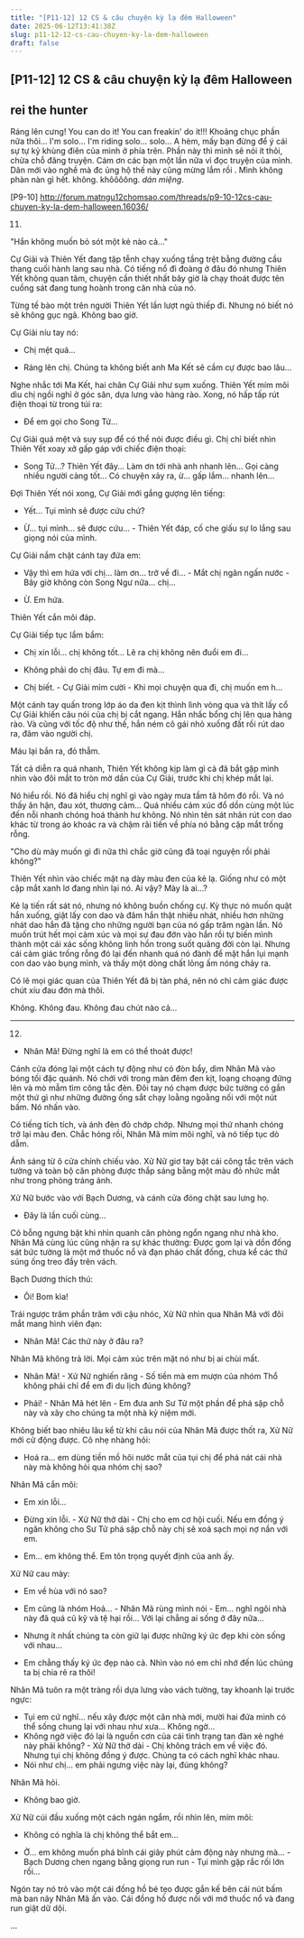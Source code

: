 ```yaml
---
title: "[P11-12] 12 CS & câu chuyện kỳ lạ đêm Halloween"
date: 2025-06-12T13:41:38Z
slug: p11-12-12-cs-cau-chuyen-ky-la-dem-halloween
draft: false
---
```


## [P11-12] 12 CS & câu chuyện kỳ lạ đêm Halloween

## rei the hunter

Ráng lên cưng! You can do it! You can freakin' do it!!! Khoảng chục phần nữa thôi... I'm solo... I'm riding solo... solo...
A hèm, mấy bạn đừng để ý cái sự tự kỷ khùng điên của mình ở phía trên. Phần này thì mình sẽ nói ít thôi, chừa chỗ đăng truyện. Cám ơn các bạn một lần nữa vì đọc truyện của mình. Dân mới vào nghề mà đc ủng hộ thế này cũng mừng lắm rồi  . Mình không phàn nàn gì hết. không. khôôôông. *dán miệng*.
 
[P9-10] http://forum.matngu12chomsao.com/threads/p9-10-12cs-cau-chuyen-ky-la-dem-halloween.16036/
 
11.

"Hắn không muốn bỏ sót một kẻ nào cả..."

Cự Giải và Thiên Yết đang tập tễnh chạy xuống tầng trệt bằng đường cầu thang cuối hành lang sau nhà. Có tiếng nổ đì đoàng ở đâu đó nhưng Thiên Yết không quan tâm, chuyện cần thiết nhất bây giờ là chạy thoát được tên cuồng sát đang tung hoành trong căn nhà của nó.

Từng tế bào một trên người Thiên Yết lần lượt ngủ thiếp đi. Nhưng nó biết nó sẽ không gục ngã. Không bao giờ.

Cự Giải níu tay nó:

- Chị mệt quá...

- Ráng lên chị. Chúng ta không biết anh Ma Kết sẽ cầm cự được bao lâu...

Nghe nhắc tới Ma Kết, hai chân Cự Giải như sụm xuống. Thiên Yết mím môi dìu chị ngồi nghỉ ở góc sân, dựa lưng vào hàng rào. Xong, nó hấp tấp rút điện thoại từ trong túi ra:

- Để em gọi cho Song Tử...

Cự Giải quá mệt và suy sụp để có thể nói được điều gì. Chị chỉ biết nhìn Thiên Yết xoay xở gấp gáp với chiếc điện thoại:

- Song Tử...? Thiên Yết đây... Làm ơn tới nhà anh nhanh lên... Gọi càng nhiều người càng tốt... Có chuyện xảy ra, ừ... gấp lắm... nhanh lên...

Đợi Thiên Yết nói xong, Cự Giải mới gắng gượng lên tiếng:

- Yết... Tụi mình sẽ được cứu chứ?

- Ừ... tụi mình... sẽ được cứu... - Thiên Yết đáp, cố che giấu sự lo lắng sau giọng nói của mình.

Cự Giải nắm chặt cánh tay đứa em:

- Vậy thì em hứa với chị... làm ơn... trở về đi... - Mắt chị ngân ngấn nước - Bây giờ không còn Song Ngư nữa... chị...

- Ừ. Em hứa.

Thiên Yết cắn môi đáp.

Cự Giải tiếp tục lẩm bẩm:

- Chị xin lỗi... chị không tốt... Lẽ ra chị không nên đuổi em đi...

- Không phải do chị đâu. Tự em đi mà...

- Chị biết. - Cự Giải mỉm cười - Khi mọi chuyện qua đi, chị muốn em h...

Một cánh tay quấn trong lớp áo da đen kịt thình lình vòng qua và thít lấy cổ Cự Giải khiến câu nói của chị bị cắt ngang. Hắn nhấc bổng chị lên qua hàng rào. Và cũng với tốc độ như thế, hắn ném cô gái nhỏ xuống đất rồi rút dao ra, đâm vào người chị.

Máu lại bắn ra, đỏ thẫm.

Tất cả diễn ra quá nhanh, Thiên Yết không kịp làm gì cả đã bắt gặp mình nhìn vào đôi mắt to tròn mờ dần của Cự Giải, trước khi chị khép mắt lại.

Nó hiểu rồi. Nó đã hiểu chị nghĩ gì vào ngày mưa tầm tã hôm đó rồi. Và nó thấy ân hận, đau xót, thương cảm... Quá nhiều cảm xúc đổ dồn cùng một lúc đến nỗi nhanh chóng hoá thành hư không. Nó nhìn tên sát nhân rút con dao khác từ trong áo khoác ra và chậm rãi tiến về phía nó bằng cặp mắt trống rỗng.

"Cho dù mày muốn gì đi nữa thì chắc giờ cũng đã toại nguyện rồi phải không?"

Thiên Yết nhìn vào chiếc mặt nạ dày màu đen của kẻ lạ. Giống như có một cặp mắt xanh lơ đang nhìn lại nó. Ai vậy? Mày là ai...?

Kẻ lạ tiến rất sát nó, nhưng nó không buồn chống cự. Kỳ thực nó muốn quật hắn xuống, giật lấy con dao và đâm hắn thật nhiều nhát, nhiều hơn những nhát dao hắn đã tặng cho những người bạn của nó gấp trăm ngàn lần. Nó muốn trút hết mọi cảm xúc và mọi sự đau đớn vào hắn rồi tự biến mình thành một cái xác sống không linh hồn trong suốt quãng đời còn lại. Nhưng cái cảm giác trống rỗng đó lại đến nhanh quá nó đành để mặt hắn lụi mạnh con dao vào bụng mình, và thấy một dòng chất lỏng ấm nóng chảy ra.

Có lẽ mọi giác quan của Thiên Yết đã bị tàn phá, nên nó chỉ cảm giác được chút xíu đau đớn mà thôi.

Không. Không đau. Không đau chút nào cả...

----------------------------

12.

- Nhân Mã! Đừng nghĩ là em có thể thoát được!

Cánh cửa đóng lại một cách tự động như có đòn bẩy, dìm Nhân Mã vào bóng tối đặc quánh. Nó chới với trong màn đêm đen kịt, loạng choạng đứng lên và mò mẫm tìm công tắc đèn. Đôi tay nó chạm được bức tường có gắn một thứ gì như những đường ống sắt chạy loằng ngoằng nối với một nút bấm. Nó nhấn vào.

Có tiếng tích tích, và ánh đèn đỏ chớp chớp. Nhưng mọi thứ nhanh chóng trở lại màu đen. Chắc hỏng rồi, Nhân Mã mím môi nghĩ, và nó tiếp tục dò dẫm.

Ánh sáng từ ô cửa chính chiếu vào. Xử Nữ giơ tay bật cái công tắc trên vách tường và toàn bộ căn phòng được thắp sáng bằng một màu đỏ nhức mắt như trong phòng tráng ảnh.

Xử Nữ bước vào với Bạch Dương, và cánh cửa đóng chặt sau lưng họ.

- Đây là lần cuối cùng...

Cô bỗng ngưng bặt khi nhìn quanh căn phòng ngổn ngang như nhà kho. Nhân Mã cùng lúc cũng nhận ra sự khác thường: Được gom lại và dồn đống sát bức tường là một mớ thuốc nổ và đạn pháo chất đống, chưa kể các thứ súng ống treo đầy trên vách.

Bạch Dương thích thú:

- Ôi! Bom kìa!

Trái ngược trăm phần trăm với cậu nhóc, Xử Nữ nhìn qua Nhân Mã với đôi mắt mang hình viên đạn:

- Nhân Mã! Các thứ này ở đâu ra?

Nhân Mã không trả lời. Mọi cảm xúc trên mặt nó như bị ai chùi mất.

- Nhân Mã! - Xử Nữ nghiến răng - Số tiền mà em mượn của nhóm Thổ không phải chỉ để em đi du lịch đúng không?

- Phải! - Nhân Mã hét lên - Em đưa anh Sư Tử một phần để phá sập chỗ này và xây cho chúng ta một nhà kỷ niệm mới.

Không biết bao nhiêu lâu kể từ khi câu nói của Nhân Mã được thốt ra, Xử Nữ mới cử động được. Cô nhẹ nhàng hỏi:

- Hoá ra... em dùng tiền mồ hôi nước mắt của tụi chị để phá nát cái nhà này mà không hỏi qua nhóm chị sao?

Nhân Mã cắn môi:

- Em xin lỗi...

- Đừng xin lỗi. - Xử Nữ thở dài - Chị cho em cơ hội cuối. Nếu em đồng ý ngăn không cho Sư Tử phá sập chỗ này chị sẽ xoá sạch mọi nợ nần với em.

- Em... em không thể. Em tôn trọng quyết định của anh ấy.

Xử Nữ cau mày:

- Em về hùa với nó sao?

- Em cũng là nhóm Hoả... - Nhân Mã rùng mình nói - Em... nghĩ ngôi nhà này đã quá cũ kỹ và tệ hại rồi... Với lại chẳng ai sống ở đây nữa...

- Nhưng ít nhất chúng ta còn giữ lại được những ký ức đẹp khi còn sống với nhau...

- Em chẳng thấy ký ức đẹp nào cả. Nhìn vào nó em chỉ nhớ đến lúc chúng ta bị chia rẽ ra thôi!

Nhân Mã tuôn ra một tràng rồi dựa lưng vào vách tường, tay khoanh lại trước ngực:

- Tụi em cứ nghĩ... nếu xây được một căn nhà mới, mười hai đứa mình có thể sống chung lại với nhau như xưa... Không ngờ...
- Không ngờ việc đó lại là nguồn cơn của cái tình trạng tan đàn xẻ nghé này phải không? - Xử Nữ thở dài - Chị không trách em về việc đó. Nhưng tụi chị không đồng ý được. Chúng ta có cách nghĩ khác nhau.
- Nói như chị... em phải ngưng việc này lại, đúng không?

Nhân Mã hỏi.

- Không bao giờ.

Xử Nữ cúi đầu xuống một cách ngán ngẩm, rồi nhìn lên, mím môi:

- Không có nghĩa là chị không thể bắt em...

- Ờ... em không muốn phá bĩnh cái giây phút cảm động này nhưng mà... - Bạch Dương chen ngang bằng giọng run run - Tụi mình gặp rắc rối lớn rồi...

Ngón tay nó trỏ vào một cái đồng hồ bé tẹo được gắn kế bên cái nút bấm mà ban nãy Nhân Mã ấn vào. Cái đồng hồ được nối với mớ thuốc nổ và đang run giật dữ dội.
 
...